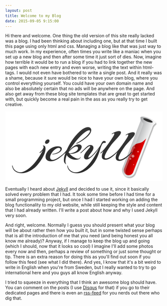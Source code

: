 ```yaml
---
layout: post
title: Welcome to my Blog
date: 2015-09-05 9:15:00
---
```


Hi there and welcome. One thing the old version of this site really lacked was a blog. I had been thinking about including one, but at that time I built this page using only html and css. Managing a blog like that was just way to much work. In my experience, often times you write like a maniac when you set up a new blog and then after some time it just sort of dies. Now, imagine how terrible it would be to run a blog if you had to link together the new pages with each new entry and even worse, writing the text within html-tags. I would not even have bothered to write a single post. And it really was a shame, because it sure would be nice to have your own blog, where you control everything yourself. You could have your own domain name and also be absolutely certain that no ads will be anywhere on the page. And also get away from these blog site templates that are great to get started with, but quickly become a real pain in the ass as you really try to get creative.

![Jekyll Logo](/assets/pictures/jekyll.png)

Eventually I heard about [Jekyll](http://jekyllrb.com) and decided to use it, since it basically solved every problem that I had. It took some time before I had time for a small programming project, but once I had I started working on adding the blog functionality to my old website, while still keeping the style and content that I had already written. I'll write a post about how and why I used Jekyll very soon. 

And right, welcome. Normally I guess you should present what your blog will be about rather then how you built it, but in some twisted sense perhaps that is all the introduction of me that you need (and being honest you all know me already)? Anyway, if I manage to keep the blog up and going (which I should, now that it looks so cool) I imagine I'll add some photos every now and then, perhaps a review of something or just some thought or tip. There is an extra reason for doing this as you'll find out soon if you follow this feed (see what I did there). And yes, I know that it's a bit weird to write in English when you're from Sweden, but I really wanted to try to go international here and you guys all know English anyway. 

I tried to squeeze in everything that I think an awesome blog should have. You can comment on the posts (I use [Disqus](http://www.disqus.com) for that) if you go to their dedicated pages and there is even an [rss-feed](/feed.xml) for you nerds out there who dig that.
